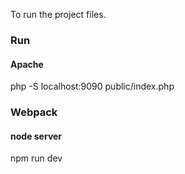 To run the project files.

### Run
#### Apache
php -S localhost:9090 public/index.php

### Webpack
#### node server
npm run dev
